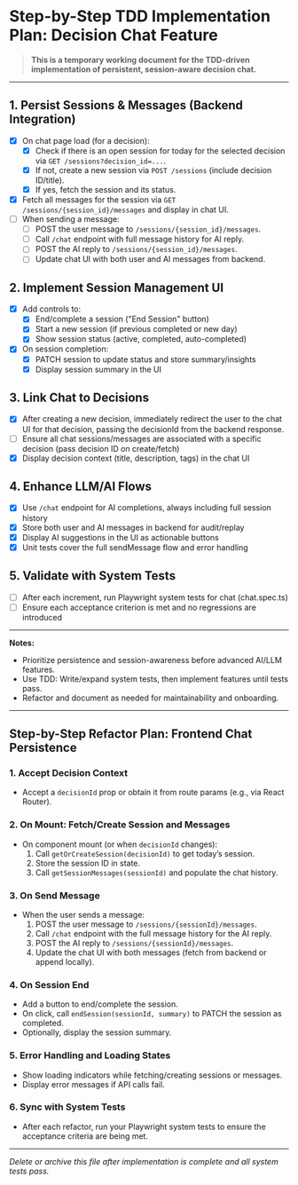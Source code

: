 # Step-by-Step TDD Implementation Plan: Decision Chat Feature

> **This is a temporary working document for the TDD-driven implementation of persistent, session-aware decision chat.**

---

## 1. Persist Sessions & Messages (Backend Integration)
- [x] On chat page load (for a decision):
    - [x] Check if there is an open session for today for the selected decision via `GET /sessions?decision_id=...`.
    - [x] If not, create a new session via `POST /sessions` (include decision ID/title).
    - [x] If yes, fetch the session and its status.
- [x] Fetch all messages for the session via `GET /sessions/{session_id}/messages` and display in chat UI.
- [ ] When sending a message:
    - [ ] POST the user message to `/sessions/{session_id}/messages`.
    - [ ] Call `/chat` endpoint with full message history for AI reply.
    - [ ] POST the AI reply to `/sessions/{session_id}/messages`.
    - [ ] Update chat UI with both user and AI messages from backend.

## 2. Implement Session Management UI
- [x] Add controls to:
    - [x] End/complete a session ("End Session" button)
    - [x] Start a new session (if previous completed or new day)
    - [x] Show session status (active, completed, auto-completed)
- [x] On session completion:
    - [x] PATCH session to update status and store summary/insights
    - [x] Display session summary in the UI

## 3. Link Chat to Decisions
- [x] After creating a new decision, immediately redirect the user to the chat UI for that decision, passing the decisionId from the backend response.
- [ ] Ensure all chat sessions/messages are associated with a specific decision (pass decision ID on create/fetch)
- [x] Display decision context (title, description, tags) in the chat UI

## 4. Enhance LLM/AI Flows
- [x] Use `/chat` endpoint for AI completions, always including full session history
- [x] Store both user and AI messages in backend for audit/replay
- [x] Display AI suggestions in the UI as actionable buttons
- [x] Unit tests cover the full sendMessage flow and error handling

## 5. Validate with System Tests
- [ ] After each increment, run Playwright system tests for chat (chat.spec.ts)
- [ ] Ensure each acceptance criterion is met and no regressions are introduced

---

**Notes:**
- Prioritize persistence and session-awareness before advanced AI/LLM features.
- Use TDD: Write/expand system tests, then implement features until tests pass.
- Refactor and document as needed for maintainability and onboarding.

---

## Step-by-Step Refactor Plan: Frontend Chat Persistence

### 1. Accept Decision Context
- Accept a `decisionId` prop or obtain it from route params (e.g., via React Router).

### 2. On Mount: Fetch/Create Session and Messages
- On component mount (or when `decisionId` changes):
    1. Call `getOrCreateSession(decisionId)` to get today’s session.
    2. Store the session ID in state.
    3. Call `getSessionMessages(sessionId)` and populate the chat history.

### 3. On Send Message
- When the user sends a message:
    1. POST the user message to `/sessions/{sessionId}/messages`.
    2. Call `/chat` endpoint with the full message history for the AI reply.
    3. POST the AI reply to `/sessions/{sessionId}/messages`.
    4. Update the chat UI with both messages (fetch from backend or append locally).

### 4. On Session End
- Add a button to end/complete the session.
- On click, call `endSession(sessionId, summary)` to PATCH the session as completed.
- Optionally, display the session summary.

### 5. Error Handling and Loading States
- Show loading indicators while fetching/creating sessions or messages.
- Display error messages if API calls fail.

### 6. Sync with System Tests
- After each refactor, run your Playwright system tests to ensure the acceptance criteria are being met.

---

*Delete or archive this file after implementation is complete and all system tests pass.*
